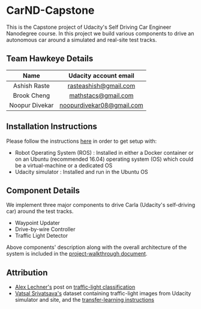 # CarND-Capstone

This is the Capstone project of Udacity's Self Driving Car Engineer Nanodegree course. In this project we 
build various components to drive an autonomous car around a simulated and real-site test tracks.

## Team Hawkeye Details

| Name         | Udacity account email |
|:------------:|:---------------------:|
| Ashish Raste | rasteashish@gmail.com |
| Brook Cheng  | mathstacs@gmail.com   |
| Noopur Divekar | noopurdivekar08@gmail.com |

## Installation Instructions

Please follow the instructions [here](https://github.com/udacity/CarND-Capstone) in order to get setup with:

* Robot Operating System (ROS) : Installed in either a Docker container or on an Ubuntu (recommended 16.04)
operating system (OS) which could be a virtual-machine or a dedicated OS
* Udacity simulator : Installed and run in the Ubuntu OS

## Component Details

We implement three major components to drive Carla (Udacity's self-driving car) around the test tracks. 

* Waypoint Updater
* Drive-by-wire Controller
* Traffic Light Detector

Above components' description along with the overall architecture of the system is included in the [project-walkthrough document](./walkthrough.md).

## Attribution

* [Alex Lechner's](https://github.com/alex-lechner) post on [traffic-light classification](https://github.com/alex-lechner/Traffic-Light-Classification)
* [Vatsal Srivatsava's](https://github.com/coldKnight) dataset containing traffic-light images from
Udacity simulator and site, and the [transfer-learning instructions](https://github.com/coldKnight/TrafficLight_Detection-TensorFlowAPI#get-the-dataset)
